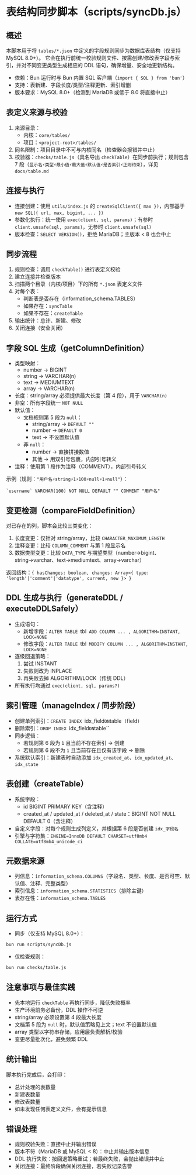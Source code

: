 # 表结构同步脚本（scripts/syncDb.js）

## 概述

本脚本用于将 `tables/*.json` 中定义的字段规则同步为数据库表结构（仅支持 MySQL 8.0+）。
它会在执行前统一校验规则文件、按需创建/修改表字段与索引，并对不同变更类型生成相应的 DDL 语句，确保增量、安全地更新结构。

- 依赖：Bun 运行时与 Bun 内置 SQL 客户端（`import { SQL } from 'bun'`）
- 支持：表新建、字段长度/类型/注释更新、索引增删
- 版本要求：MySQL 8.0+（检测到 MariaDB 或低于 8.0 将直接中止）

## 表定义来源与校验

1. 来源目录：
    - 内核：`core/tables/`
    - 项目：`<project-root>/tables/`
2. 同名限制：项目目录中不可与内核同名（检查器会报错并中止）
3. 校验器：`checks/table.js`（具名导出 `checkTable`）在同步前执行；规则包含 7 段（`显示名⚡类型⚡最小值⚡最大值⚡默认值⚡是否索引⚡正则约束`），详见 `docs/table.md`

## 连接与执行

- 连接创建：使用 `utils/index.js` 的 `createSqlClient({ max })`，内部基于 `new SQL({ url, max, bigint, ... })`
- 参数化执行：统一使用 `exec(client, sql, params)`；有参时 `client.unsafe(sql, params)`，无参时 `client.unsafe(sql)`
- 版本检查：`SELECT VERSION()`，拒绝 MariaDB；主版本 < 8 也会中止

## 同步流程

1. 规则检查：调用 `checkTable()` 进行表定义校验
2. 建立连接并检查版本
3. 扫描两个目录（内核/项目）下的所有 `*.json` 表定义文件
4. 对每个表：
    - 判断表是否存在（information_schema.TABLES）
    - 如果存在：`syncTable`
    - 如果不存在：`createTable`
5. 输出统计：总计、新建、修改
6. 关闭连接（安全关闭）

## 字段 SQL 生成（getColumnDefinition）

- 类型映射：
    - number → BIGINT
    - string → VARCHAR(n)
    - text → MEDIUMTEXT
    - array → VARCHAR(n)
- 长度：string/array 必须提供最大长度（第 4 段），用于 `VARCHAR(n)`
- 非空：所有字段统一 `NOT NULL`
- 默认值：
    - 文档规则第 5 段为 `null`：
        - string/array → `DEFAULT ""`
        - number → `DEFAULT 0`
        - text → 不设置默认值
    - 非 `null`：
        - number → 直接拼接数值
        - 其他 → 用双引号包裹，内部引号转义
- 注释：使用第 1 段作为注释（COMMENT），内部引号转义

示例（规则：`"用户名⚡string⚡1⚡100⚡null⚡1⚡null"`）：

```
`username` VARCHAR(100) NOT NULL DEFAULT "" COMMENT "用户名"
```

## 变更检测（compareFieldDefinition）

对已存在的列，脚本会比较三类变化：

1. 长度变更：仅针对 string/array，比较 `CHARACTER_MAXIMUM_LENGTH`
2. 注释变更：比较 `COLUMN_COMMENT` 与第 1 段显示名
3. 数据类型变更：比较 `DATA_TYPE` 与期望类型（number→bigint、string→varchar、text→mediumtext、array→varchar）

返回结构：`{ hasChanges: boolean, changes: Array<{ type: 'length'|'comment'|'datatype', current, new }> }`

## DDL 生成与执行（generateDDL / executeDDLSafely）

- 生成语句：
    - 新增字段：`ALTER TABLE `tbl` ADD COLUMN ... , ALGORITHM=INSTANT, LOCK=NONE`
    - 修改字段：`ALTER TABLE `tbl` MODIFY COLUMN ... , ALGORITHM=INSTANT, LOCK=NONE`
- 逐级回退策略：
    1. 尝试 INSTANT
    2. 失败则改为 INPLACE
    3. 再失败去掉 ALGORITHM/LOCK（传统 DDL）
- 所有执行均通过 `exec(client, sql, params?)`

## 索引管理（manageIndex / 同步阶段）

- 创建单列索引：`CREATE INDEX `idx_field`ON`table` (`field`)`
- 删除索引：`DROP INDEX `idx_field`ON`table``
- 同步逻辑：
    - 若规则第 6 段为 `1` 且当前不存在索引 → 创建
    - 若规则第 6 段不为 `1` 且当前存在且仅有该字段 → 删除
- 系统默认索引：新建表时自动添加 `idx_created_at`、`idx_updated_at`、`idx_state`

## 表创建（createTable）

- 系统字段：
    - id BIGINT PRIMARY KEY（含注释）
    - created_at / updated_at / deleted_at / state：BIGINT NOT NULL DEFAULT 0（含注释）
- 自定义字段：对每个规则生成列定义，并根据第 6 段是否创建 `idx_字段名`
- 引擎与字符集：`ENGINE=InnoDB DEFAULT CHARSET=utf8mb4 COLLATE=utf8mb4_unicode_ci`

## 元数据来源

- 列信息：`information_schema.COLUMNS`（字段名、类型、长度、是否可空、默认值、注释、完整类型）
- 索引信息：`information_schema.STATISTICS`（排除主键）
- 表存在性：`information_schema.TABLES`

## 运行方式

- 同步（仅支持 MySQL 8.0+）：

```bash
bun run scripts/syncDb.js
```

- 仅检查规则：

```bash
bun run checks/table.js
```

## 注意事项与最佳实践

- 先本地运行 `checkTable` 再执行同步，降低失败概率
- 生产环境前务必备份，DDL 操作不可逆
- string/array 必须设置第 4 段最大长度
- 文档第 5 段为 `null` 时，默认值策略见上文；text 不设置默认值
- array 类型以字符串存储，应用层负责解析/校验
- 变更尽量批次化，避免频繁 DDL

## 统计输出

脚本执行完成后，会打印：

- 总计处理的表数量
- 新建表数量
- 修改表数量
- 如未发现任何表定义文件，会有提示信息

## 错误处理

- 规则校验失败：直接中止并输出错误
- 版本不符（MariaDB 或 MySQL < 8）：中止并输出版本信息
- DDL 执行失败：按回退策略重试；若最终失败，会抛出错误并中止
- 关闭连接：最终阶段确保关闭连接，若失败记录告警
